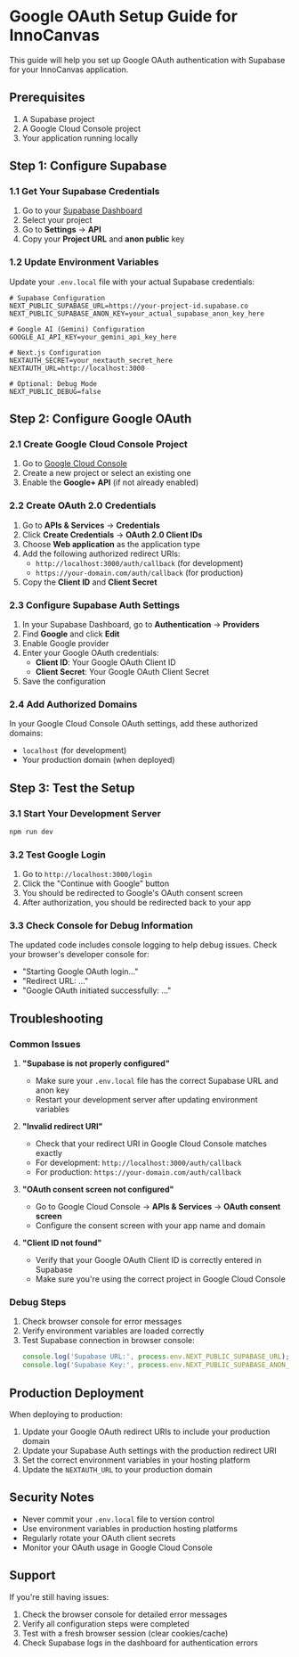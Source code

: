 # Google OAuth Setup Guide for InnoCanvas

This guide will help you set up Google OAuth authentication with Supabase for your InnoCanvas application.

## Prerequisites

1. A Supabase project
2. A Google Cloud Console project
3. Your application running locally

## Step 1: Configure Supabase

### 1.1 Get Your Supabase Credentials

1. Go to your [Supabase Dashboard](https://supabase.com/dashboard)
2. Select your project
3. Go to **Settings** → **API**
4. Copy your **Project URL** and **anon public** key

### 1.2 Update Environment Variables

Update your `.env.local` file with your actual Supabase credentials:

```env
# Supabase Configuration
NEXT_PUBLIC_SUPABASE_URL=https://your-project-id.supabase.co
NEXT_PUBLIC_SUPABASE_ANON_KEY=your_actual_supabase_anon_key_here

# Google AI (Gemini) Configuration
GOOGLE_AI_API_KEY=your_gemini_api_key_here

# Next.js Configuration
NEXTAUTH_SECRET=your_nextauth_secret_here
NEXTAUTH_URL=http://localhost:3000

# Optional: Debug Mode
NEXT_PUBLIC_DEBUG=false
```

## Step 2: Configure Google OAuth

### 2.1 Create Google Cloud Console Project

1. Go to [Google Cloud Console](https://console.cloud.google.com/)
2. Create a new project or select an existing one
3. Enable the **Google+ API** (if not already enabled)

### 2.2 Create OAuth 2.0 Credentials

1. Go to **APIs & Services** → **Credentials**
2. Click **Create Credentials** → **OAuth 2.0 Client IDs**
3. Choose **Web application** as the application type
4. Add the following authorized redirect URIs:
   - `http://localhost:3000/auth/callback` (for development)
   - `https://your-domain.com/auth/callback` (for production)
5. Copy the **Client ID** and **Client Secret**

### 2.3 Configure Supabase Auth Settings

1. In your Supabase Dashboard, go to **Authentication** → **Providers**
2. Find **Google** and click **Edit**
3. Enable Google provider
4. Enter your Google OAuth credentials:
   - **Client ID**: Your Google OAuth Client ID
   - **Client Secret**: Your Google OAuth Client Secret
5. Save the configuration

### 2.4 Add Authorized Domains

In your Google Cloud Console OAuth settings, add these authorized domains:
- `localhost` (for development)
- Your production domain (when deployed)

## Step 3: Test the Setup

### 3.1 Start Your Development Server

```bash
npm run dev
```

### 3.2 Test Google Login

1. Go to `http://localhost:3000/login`
2. Click the "Continue with Google" button
3. You should be redirected to Google's OAuth consent screen
4. After authorization, you should be redirected back to your app

### 3.3 Check Console for Debug Information

The updated code includes console logging to help debug issues. Check your browser's developer console for:
- "Starting Google OAuth login..."
- "Redirect URL: ..."
- "Google OAuth initiated successfully: ..."

## Troubleshooting

### Common Issues

1. **"Supabase is not properly configured"**
   - Make sure your `.env.local` file has the correct Supabase URL and anon key
   - Restart your development server after updating environment variables

2. **"Invalid redirect URI"**
   - Check that your redirect URI in Google Cloud Console matches exactly
   - For development: `http://localhost:3000/auth/callback`
   - For production: `https://your-domain.com/auth/callback`

3. **"OAuth consent screen not configured"**
   - Go to Google Cloud Console → **APIs & Services** → **OAuth consent screen**
   - Configure the consent screen with your app name and domain

4. **"Client ID not found"**
   - Verify that your Google OAuth Client ID is correctly entered in Supabase
   - Make sure you're using the correct project in Google Cloud Console

### Debug Steps

1. Check browser console for error messages
2. Verify environment variables are loaded correctly
3. Test Supabase connection in browser console:
   ```javascript
   console.log('Supabase URL:', process.env.NEXT_PUBLIC_SUPABASE_URL);
   console.log('Supabase Key:', process.env.NEXT_PUBLIC_SUPABASE_ANON_KEY);
   ```

## Production Deployment

When deploying to production:

1. Update your Google OAuth redirect URIs to include your production domain
2. Update your Supabase Auth settings with the production redirect URI
3. Set the correct environment variables in your hosting platform
4. Update the `NEXTAUTH_URL` to your production domain

## Security Notes

- Never commit your `.env.local` file to version control
- Use environment variables in production hosting platforms
- Regularly rotate your OAuth client secrets
- Monitor your OAuth usage in Google Cloud Console

## Support

If you're still having issues:

1. Check the browser console for detailed error messages
2. Verify all configuration steps were completed
3. Test with a fresh browser session (clear cookies/cache)
4. Check Supabase logs in the dashboard for authentication errors 